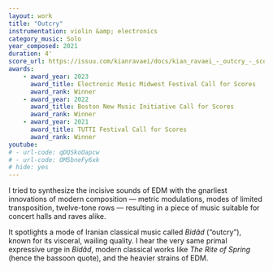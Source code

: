 ```yaml
---
layout: work
title: "Outcry"
instrumentation: violin &amp; electronics
category_music: Solo
year_composed: 2021
duration: 4'
score_url: https://issuu.com/kianravaei/docs/kian_ravaei_-_outcry_-_score
awards:
    - award_year: 2023
      award_title: Electronic Music Midwest Festival Call for Scores
      award_rank: Winner
    - award_year: 2022
      award_title: Boston New Music Initiative Call for Scores
      award_rank: Winner
    - award_year: 2021
      award_title: TUTTI Festival Call for Scores
      award_rank: Winner
youtube:
# - url-code: qDQSkoOapcw
# - url-code: OM5bneFy6xk
# hide: yes
---
```

I tried to synthesize the incisive sounds of EDM with the gnarliest innovations of modern composition — metric modulations, modes of limited transposition, twelve-tone rows — resulting in a piece of music suitable for concert halls and raves alike.

It spotlights a mode of Iranian classical music called <i>Bidâd</i> (“outcry”), known for its visceral, wailing quality. I hear the very same primal expressive urge in <i>Bidâd</i>, modern classical works like <i>The Rite of Spring</i> (hence the bassoon quote), and the heavier strains of EDM.